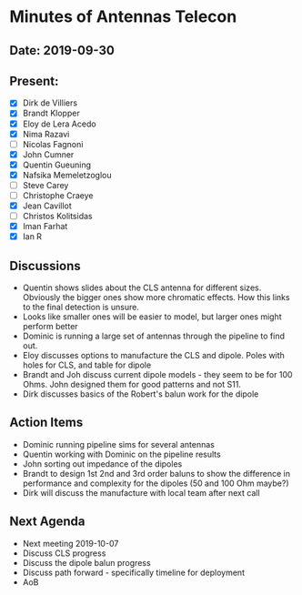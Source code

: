 # Minutes of Antennas Telecon
## Date: 2019-09-30
## Present: 
- [x] Dirk de Villiers
- [x] Brandt Klopper
- [x] Eloy de Lera Acedo
- [x] Nima Razavi
- [ ] Nicolas Fagnoni
- [x] John Cumner
- [x] Quentin Gueuning
- [x] Nafsika Memeletzoglou
- [ ] Steve Carey
- [ ] Christophe Craeye
- [x] Jean Cavillot
- [ ] Christos Kolitsidas
- [x] Iman Farhat
- [x] Ian R 

## Discussions
- Quentin shows slides about the CLS antenna for different sizes.  Obviously the bigger ones show more chromatic effects.  How this links to the final detection is unsure. 
- Looks like smaller ones will be easier to model, but larger ones might perform better
- Dominic is running a large set of antennas through the pipeline to find out.
- Eloy discusses options to manufacture the CLS and dipole.  Poles with holes for CLS, and table for dipole
- Brandt and Joh discuss current dipole models - they seem to be for 100 Ohms.  John designed them for good patterns and not S11.
- Dirk discusses basics of the Robert's balun work for the dipole

## Action Items
- Dominic running pipeline sims for several antennas
- Quentin working with Dominic on the pipeline results
- John sorting out impedance of the dipoles
- Brandt to design 1st 2nd and 3rd order baluns to show the difference in performance and complexity for the dipoles (50 and 100 Ohm maybe?)
- Dirk will discuss the manufacture with local team after next call

## Next Agenda
- Next meeting 2019-10-07
- Discuss CLS progress
- Discuss the dipole balun progress
- Discuss path forward - specifically timeline for deployment
- AoB

